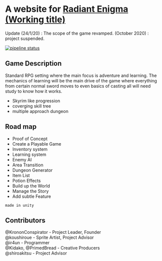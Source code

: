 # A website for [Radiant Enigma  (Working title)](https://eastern-legion.gitlab.io/soulslinked/)

Update (24/1/20) : The scope of the game revamped.
(October 2020) : project suspended.

[![pipeline status](https://gitlab.com/eastern-legion/soulslinked/badges/master/pipeline.svg)](https://gitlab.com/eastern-legion/soulslinked/commits/master)

## Game Description

Standard RPG setting where the main focus is adventure and learning.
The mechanics of learning will be the main drive of the game where everything from certain normal sword moves to even basics of casting all will need study to know how it works.

- Skyrim like progression
- coverging skill tree
- multiple approach dungeon

## Road map

- Proof of Concept  
- Create a Playable Game
- Inventory system
- Learning system
- Enemy AI
- Area Transition
- Dungeon Generator
- Item List
- Potion Effects
- Build up the World
- Manage the Story
- Add subtle Feature

`made in unity`

## Contributors

@KrononConspirator - Project Leader, Founder  
@koushiroue - Sprite Artist, Project Advisor  
@ir4un - Programmer  
@Kidako, @PrimedBread - Creative Producers  
@shiroakitsu - Project Advisor  
